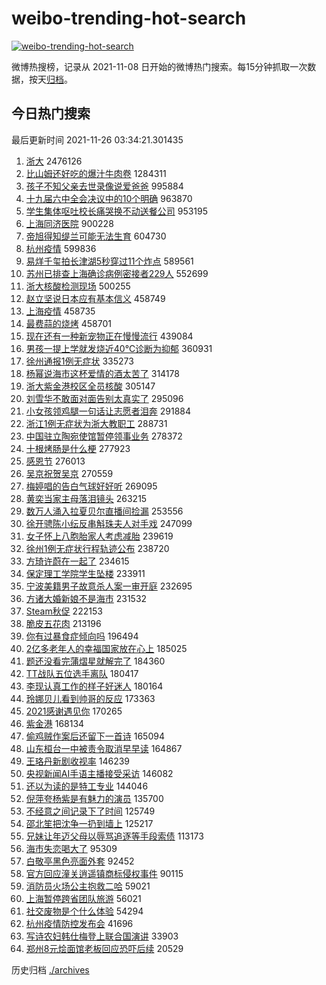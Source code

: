 # weibo-trending-hot-search

[![weibo-trending-hot-search](https://github.com/ameizi/weibo-trending-hot-search/actions/workflows/ci.yml/badge.svg)](https://github.com/ameizi/weibo-trending-hot-search/actions/workflows/ci.yml)

微博热搜榜，记录从 2021-11-08 日开始的微博热门搜索。每15分钟抓取一次数据，按天[归档](./archives)。

## 今日热门搜索

<!-- BEGIN --> 
最后更新时间 2021-11-26 03:34:21.301435 
1. [浙大](https://s.weibo.com/weibo?q=%E6%B5%99%E5%A4%A7&Refer=top) 2476126
1. [比山姆还好吃的爆汁牛肉卷](https://s.weibo.com/weibo?q=%23%E6%AF%94%E5%B1%B1%E5%A7%86%E8%BF%98%E5%A5%BD%E5%90%83%E7%9A%84%E7%88%86%E6%B1%81%E7%89%9B%E8%82%89%E5%8D%B7%23&Refer=top) 1284311
1. [孩子不知父亲去世录像说爱爸爸](https://s.weibo.com/weibo?q=%23%E5%AD%A9%E5%AD%90%E4%B8%8D%E7%9F%A5%E7%88%B6%E4%BA%B2%E5%8E%BB%E4%B8%96%E5%BD%95%E5%83%8F%E8%AF%B4%E7%88%B1%E7%88%B8%E7%88%B8%23&Refer=top) 995884
1. [十九届六中全会决议中的10个明确](https://s.weibo.com/weibo?q=%23%E5%8D%81%E4%B9%9D%E5%B1%8A%E5%85%AD%E4%B8%AD%E5%85%A8%E4%BC%9A%E5%86%B3%E8%AE%AE%E4%B8%AD%E7%9A%8410%E4%B8%AA%E6%98%8E%E7%A1%AE%23&Refer=top) 963870
1. [学生集体呕吐校长痛哭换不动送餐公司](https://s.weibo.com/weibo?q=%23%E5%AD%A6%E7%94%9F%E9%9B%86%E4%BD%93%E5%91%95%E5%90%90%E6%A0%A1%E9%95%BF%E7%97%9B%E5%93%AD%E6%8D%A2%E4%B8%8D%E5%8A%A8%E9%80%81%E9%A4%90%E5%85%AC%E5%8F%B8%23&Refer=top) 953195
1. [上海同济医院](https://s.weibo.com/weibo?q=%E4%B8%8A%E6%B5%B7%E5%90%8C%E6%B5%8E%E5%8C%BB%E9%99%A2&Refer=top) 900228
1. [帝旭得知缇兰可能无法生育](https://s.weibo.com/weibo?q=%23%E5%B8%9D%E6%97%AD%E5%BE%97%E7%9F%A5%E7%BC%87%E5%85%B0%E5%8F%AF%E8%83%BD%E6%97%A0%E6%B3%95%E7%94%9F%E8%82%B2%23&Refer=top) 604730
1. [杭州疫情](https://s.weibo.com/weibo?q=%E6%9D%AD%E5%B7%9E%E7%96%AB%E6%83%85&Refer=top) 599836
1. [易烊千玺拍长津湖5秒穿过11个炸点](https://s.weibo.com/weibo?q=%23%E6%98%93%E7%83%8A%E5%8D%83%E7%8E%BA%E6%8B%8D%E9%95%BF%E6%B4%A5%E6%B9%965%E7%A7%92%E7%A9%BF%E8%BF%8711%E4%B8%AA%E7%82%B8%E7%82%B9%23&Refer=top) 589561
1. [苏州已排查上海确诊病例密接者229人](https://s.weibo.com/weibo?q=%23%E8%8B%8F%E5%B7%9E%E5%B7%B2%E6%8E%92%E6%9F%A5%E4%B8%8A%E6%B5%B7%E7%A1%AE%E8%AF%8A%E7%97%85%E4%BE%8B%E5%AF%86%E6%8E%A5%E8%80%85229%E4%BA%BA%23&Refer=top) 552699
1. [浙大核酸检测现场](https://s.weibo.com/weibo?q=%E6%B5%99%E5%A4%A7%E6%A0%B8%E9%85%B8%E6%A3%80%E6%B5%8B%E7%8E%B0%E5%9C%BA&Refer=top) 500255
1. [赵立坚说日本应有基本信义](https://s.weibo.com/weibo?q=%23%E8%B5%B5%E7%AB%8B%E5%9D%9A%E8%AF%B4%E6%97%A5%E6%9C%AC%E5%BA%94%E6%9C%89%E5%9F%BA%E6%9C%AC%E4%BF%A1%E4%B9%89%23&Refer=top) 458749
1. [上海疫情](https://s.weibo.com/weibo?q=%23%E4%B8%8A%E6%B5%B7%E7%96%AB%E6%83%85%23&Refer=top) 458735
1. [最费蒜的烧烤](https://s.weibo.com/weibo?q=%23%E6%9C%80%E8%B4%B9%E8%92%9C%E7%9A%84%E7%83%A7%E7%83%A4%23&Refer=top) 458701
1. [现在还有一种新宠物正在慢慢流行](https://s.weibo.com/weibo?q=%E7%8E%B0%E5%9C%A8%E8%BF%98%E6%9C%89%E4%B8%80%E7%A7%8D%E6%96%B0%E5%AE%A0%E7%89%A9%E6%AD%A3%E5%9C%A8%E6%85%A2%E6%85%A2%E6%B5%81%E8%A1%8C&Refer=top) 439084
1. [男孩一提上学就发烧近40℃诊断为抑郁](https://s.weibo.com/weibo?q=%23%E7%94%B7%E5%AD%A9%E4%B8%80%E6%8F%90%E4%B8%8A%E5%AD%A6%E5%B0%B1%E5%8F%91%E7%83%A7%E8%BF%9140%E2%84%83%E8%AF%8A%E6%96%AD%E4%B8%BA%E6%8A%91%E9%83%81%23&Refer=top) 360931
1. [徐州通报1例无症状](https://s.weibo.com/weibo?q=%23%E5%BE%90%E5%B7%9E%E9%80%9A%E6%8A%A51%E4%BE%8B%E6%97%A0%E7%97%87%E7%8A%B6%23&Refer=top) 335273
1. [杨幂说海市这杯爱情的酒太苦了](https://s.weibo.com/weibo?q=%23%E6%9D%A8%E5%B9%82%E8%AF%B4%E6%B5%B7%E5%B8%82%E8%BF%99%E6%9D%AF%E7%88%B1%E6%83%85%E7%9A%84%E9%85%92%E5%A4%AA%E8%8B%A6%E4%BA%86%23&Refer=top) 314178
1. [浙大紫金港校区全员核酸](https://s.weibo.com/weibo?q=%23%E6%B5%99%E5%A4%A7%E7%B4%AB%E9%87%91%E6%B8%AF%E6%A0%A1%E5%8C%BA%E5%85%A8%E5%91%98%E6%A0%B8%E9%85%B8%23&Refer=top) 305147
1. [刘雪华不敢面对面告别太真实了](https://s.weibo.com/weibo?q=%23%E5%88%98%E9%9B%AA%E5%8D%8E%E4%B8%8D%E6%95%A2%E9%9D%A2%E5%AF%B9%E9%9D%A2%E5%91%8A%E5%88%AB%E5%A4%AA%E7%9C%9F%E5%AE%9E%E4%BA%86%23&Refer=top) 295096
1. [小女孩领鸡腿一句话让志愿者泪奔](https://s.weibo.com/weibo?q=%23%E5%B0%8F%E5%A5%B3%E5%AD%A9%E9%A2%86%E9%B8%A1%E8%85%BF%E4%B8%80%E5%8F%A5%E8%AF%9D%E8%AE%A9%E5%BF%97%E6%84%BF%E8%80%85%E6%B3%AA%E5%A5%94%23&Refer=top) 291884
1. [浙江1例无症状为浙大教职工](https://s.weibo.com/weibo?q=%23%E6%B5%99%E6%B1%9F1%E4%BE%8B%E6%97%A0%E7%97%87%E7%8A%B6%E4%B8%BA%E6%B5%99%E5%A4%A7%E6%95%99%E8%81%8C%E5%B7%A5%23&Refer=top) 288731
1. [中国驻立陶宛使馆暂停领事业务](https://s.weibo.com/weibo?q=%23%E4%B8%AD%E5%9B%BD%E9%A9%BB%E7%AB%8B%E9%99%B6%E5%AE%9B%E4%BD%BF%E9%A6%86%E6%9A%82%E5%81%9C%E9%A2%86%E4%BA%8B%E4%B8%9A%E5%8A%A1%23&Refer=top) 278372
1. [十根烤肠是什么梗](https://s.weibo.com/weibo?q=%23%E5%8D%81%E6%A0%B9%E7%83%A4%E8%82%A0%E6%98%AF%E4%BB%80%E4%B9%88%E6%A2%97%23&Refer=top) 277923
1. [感恩节](https://s.weibo.com/weibo?q=%E6%84%9F%E6%81%A9%E8%8A%82&Refer=top) 276013
1. [吴京祝贺吴京](https://s.weibo.com/weibo?q=%23%E5%90%B4%E4%BA%AC%E7%A5%9D%E8%B4%BA%E5%90%B4%E4%BA%AC%23&Refer=top) 270559
1. [梅婷唱的告白气球好好听](https://s.weibo.com/weibo?q=%23%E6%A2%85%E5%A9%B7%E5%94%B1%E7%9A%84%E5%91%8A%E7%99%BD%E6%B0%94%E7%90%83%E5%A5%BD%E5%A5%BD%E5%90%AC%23&Refer=top) 269095
1. [黄奕当家主母落泪镜头](https://s.weibo.com/weibo?q=%23%E9%BB%84%E5%A5%95%E5%BD%93%E5%AE%B6%E4%B8%BB%E6%AF%8D%E8%90%BD%E6%B3%AA%E9%95%9C%E5%A4%B4%23&Refer=top) 263215
1. [数万人涌入拉夏贝尔直播间捡漏](https://s.weibo.com/weibo?q=%23%E6%95%B0%E4%B8%87%E4%BA%BA%E6%B6%8C%E5%85%A5%E6%8B%89%E5%A4%8F%E8%B4%9D%E5%B0%94%E7%9B%B4%E6%92%AD%E9%97%B4%E6%8D%A1%E6%BC%8F%23&Refer=top) 253556
1. [徐开骋陈小纭反串斛珠夫人对手戏](https://s.weibo.com/weibo?q=%23%E5%BE%90%E5%BC%80%E9%AA%8B%E9%99%88%E5%B0%8F%E7%BA%AD%E5%8F%8D%E4%B8%B2%E6%96%9B%E7%8F%A0%E5%A4%AB%E4%BA%BA%E5%AF%B9%E6%89%8B%E6%88%8F%23&Refer=top) 247099
1. [女子怀上八胞胎家人考虑减胎](https://s.weibo.com/weibo?q=%23%E5%A5%B3%E5%AD%90%E6%80%80%E4%B8%8A%E5%85%AB%E8%83%9E%E8%83%8E%E5%AE%B6%E4%BA%BA%E8%80%83%E8%99%91%E5%87%8F%E8%83%8E%23&Refer=top) 239619
1. [徐州1例无症状行程轨迹公布](https://s.weibo.com/weibo?q=%23%E5%BE%90%E5%B7%9E1%E4%BE%8B%E6%97%A0%E7%97%87%E7%8A%B6%E8%A1%8C%E7%A8%8B%E8%BD%A8%E8%BF%B9%E5%85%AC%E5%B8%83%23&Refer=top) 238720
1. [方琦许蔚在一起了](https://s.weibo.com/weibo?q=%23%E6%96%B9%E7%90%A6%E8%AE%B8%E8%94%9A%E5%9C%A8%E4%B8%80%E8%B5%B7%E4%BA%86%23&Refer=top) 234615
1. [保定理工学院学生坠楼](https://s.weibo.com/weibo?q=%E4%BF%9D%E5%AE%9A%E7%90%86%E5%B7%A5%E5%AD%A6%E9%99%A2%E5%AD%A6%E7%94%9F%E5%9D%A0%E6%A5%BC&Refer=top) 233911
1. [宁波美籍男子故意杀人案一审开庭](https://s.weibo.com/weibo?q=%23%E5%AE%81%E6%B3%A2%E7%BE%8E%E7%B1%8D%E7%94%B7%E5%AD%90%E6%95%85%E6%84%8F%E6%9D%80%E4%BA%BA%E6%A1%88%E4%B8%80%E5%AE%A1%E5%BC%80%E5%BA%AD%23&Refer=top) 232695
1. [方诸大婚新娘不是海市](https://s.weibo.com/weibo?q=%23%E6%96%B9%E8%AF%B8%E5%A4%A7%E5%A9%9A%E6%96%B0%E5%A8%98%E4%B8%8D%E6%98%AF%E6%B5%B7%E5%B8%82%23&Refer=top) 231532
1. [Steam秋促](https://s.weibo.com/weibo?q=%23Steam%E7%A7%8B%E4%BF%83%23&Refer=top) 222153
1. [脆皮五花肉](https://s.weibo.com/weibo?q=%23%E8%84%86%E7%9A%AE%E4%BA%94%E8%8A%B1%E8%82%89%23&Refer=top) 213196
1. [你有过暴食症倾向吗](https://s.weibo.com/weibo?q=%23%E4%BD%A0%E6%9C%89%E8%BF%87%E6%9A%B4%E9%A3%9F%E7%97%87%E5%80%BE%E5%90%91%E5%90%97%23&Refer=top) 196494
1. [2亿多老年人的幸福国家放在心上](https://s.weibo.com/weibo?q=%232%E4%BA%BF%E5%A4%9A%E8%80%81%E5%B9%B4%E4%BA%BA%E7%9A%84%E5%B9%B8%E7%A6%8F%E5%9B%BD%E5%AE%B6%E6%94%BE%E5%9C%A8%E5%BF%83%E4%B8%8A%23&Refer=top) 185025
1. [题还没看完蒲熠星就解完了](https://s.weibo.com/weibo?q=%23%E9%A2%98%E8%BF%98%E6%B2%A1%E7%9C%8B%E5%AE%8C%E8%92%B2%E7%86%A0%E6%98%9F%E5%B0%B1%E8%A7%A3%E5%AE%8C%E4%BA%86%23&Refer=top) 184360
1. [TT战队五位选手离队](https://s.weibo.com/weibo?q=%23TT%E6%88%98%E9%98%9F%E4%BA%94%E4%BD%8D%E9%80%89%E6%89%8B%E7%A6%BB%E9%98%9F%23&Refer=top) 180417
1. [李现认真工作的样子好迷人](https://s.weibo.com/weibo?q=%23%E6%9D%8E%E7%8E%B0%E8%AE%A4%E7%9C%9F%E5%B7%A5%E4%BD%9C%E7%9A%84%E6%A0%B7%E5%AD%90%E5%A5%BD%E8%BF%B7%E4%BA%BA%23&Refer=top) 180164
1. [玲娜贝儿看到帅哥的反应](https://s.weibo.com/weibo?q=%23%E7%8E%B2%E5%A8%9C%E8%B4%9D%E5%84%BF%E7%9C%8B%E5%88%B0%E5%B8%85%E5%93%A5%E7%9A%84%E5%8F%8D%E5%BA%94%23&Refer=top) 173363
1. [2021感谢遇见你](https://s.weibo.com/weibo?q=%232021%E6%84%9F%E8%B0%A2%E9%81%87%E8%A7%81%E4%BD%A0%23&Refer=top) 170265
1. [紫金港](https://s.weibo.com/weibo?q=%E7%B4%AB%E9%87%91%E6%B8%AF&Refer=top) 168134
1. [偷鸡贼作案后还留下一首诗](https://s.weibo.com/weibo?q=%23%E5%81%B7%E9%B8%A1%E8%B4%BC%E4%BD%9C%E6%A1%88%E5%90%8E%E8%BF%98%E7%95%99%E4%B8%8B%E4%B8%80%E9%A6%96%E8%AF%97%23&Refer=top) 165094
1. [山东桓台一中被责令取消早早读](https://s.weibo.com/weibo?q=%23%E5%B1%B1%E4%B8%9C%E6%A1%93%E5%8F%B0%E4%B8%80%E4%B8%AD%E8%A2%AB%E8%B4%A3%E4%BB%A4%E5%8F%96%E6%B6%88%E6%97%A9%E6%97%A9%E8%AF%BB%23&Refer=top) 164867
1. [王珞丹新剧收视率](https://s.weibo.com/weibo?q=%23%E7%8E%8B%E7%8F%9E%E4%B8%B9%E6%96%B0%E5%89%A7%E6%94%B6%E8%A7%86%E7%8E%87%23&Refer=top) 146239
1. [央视新闻AI手语主播接受采访](https://s.weibo.com/weibo?q=%23%E5%A4%AE%E8%A7%86%E6%96%B0%E9%97%BBAI%E6%89%8B%E8%AF%AD%E4%B8%BB%E6%92%AD%E6%8E%A5%E5%8F%97%E9%87%87%E8%AE%BF%23&Refer=top) 146082
1. [还以为读的是特工专业](https://s.weibo.com/weibo?q=%23%E8%BF%98%E4%BB%A5%E4%B8%BA%E8%AF%BB%E7%9A%84%E6%98%AF%E7%89%B9%E5%B7%A5%E4%B8%93%E4%B8%9A%23&Refer=top) 144046
1. [倪萍夸杨紫是有魅力的演员](https://s.weibo.com/weibo?q=%23%E5%80%AA%E8%90%8D%E5%A4%B8%E6%9D%A8%E7%B4%AB%E6%98%AF%E6%9C%89%E9%AD%85%E5%8A%9B%E7%9A%84%E6%BC%94%E5%91%98%23&Refer=top) 135700
1. [不经意之间记录下了时间](https://s.weibo.com/weibo?q=%23%E4%B8%8D%E7%BB%8F%E6%84%8F%E4%B9%8B%E9%97%B4%E8%AE%B0%E5%BD%95%E4%B8%8B%E4%BA%86%E6%97%B6%E9%97%B4%23&Refer=top) 125749
1. [邵北笙把沈争一扔到墙上](https://s.weibo.com/weibo?q=%23%E9%82%B5%E5%8C%97%E7%AC%99%E6%8A%8A%E6%B2%88%E4%BA%89%E4%B8%80%E6%89%94%E5%88%B0%E5%A2%99%E4%B8%8A%23&Refer=top) 125217
1. [兄妹让年迈父母以辱骂追逐等手段索债](https://s.weibo.com/weibo?q=%23%E5%85%84%E5%A6%B9%E8%AE%A9%E5%B9%B4%E8%BF%88%E7%88%B6%E6%AF%8D%E4%BB%A5%E8%BE%B1%E9%AA%82%E8%BF%BD%E9%80%90%E7%AD%89%E6%89%8B%E6%AE%B5%E7%B4%A2%E5%80%BA%23&Refer=top) 113173
1. [海市失恋喝大了](https://s.weibo.com/weibo?q=%23%E6%B5%B7%E5%B8%82%E5%A4%B1%E6%81%8B%E5%96%9D%E5%A4%A7%E4%BA%86%23&Refer=top) 95309
1. [白敬亭黑色亮面外套](https://s.weibo.com/weibo?q=%23%E7%99%BD%E6%95%AC%E4%BA%AD%E9%BB%91%E8%89%B2%E4%BA%AE%E9%9D%A2%E5%A4%96%E5%A5%97%23&Refer=top) 92452
1. [官方回应潼关逍遥镇商标侵权事件](https://s.weibo.com/weibo?q=%23%E5%AE%98%E6%96%B9%E5%9B%9E%E5%BA%94%E6%BD%BC%E5%85%B3%E9%80%8D%E9%81%A5%E9%95%87%E5%95%86%E6%A0%87%E4%BE%B5%E6%9D%83%E4%BA%8B%E4%BB%B6%23&Refer=top) 90115
1. [消防员火场公主抱救二哈](https://s.weibo.com/weibo?q=%23%E6%B6%88%E9%98%B2%E5%91%98%E7%81%AB%E5%9C%BA%E5%85%AC%E4%B8%BB%E6%8A%B1%E6%95%91%E4%BA%8C%E5%93%88%23&Refer=top) 59021
1. [上海暂停跨省团队旅游](https://s.weibo.com/weibo?q=%23%E4%B8%8A%E6%B5%B7%E6%9A%82%E5%81%9C%E8%B7%A8%E7%9C%81%E5%9B%A2%E9%98%9F%E6%97%85%E6%B8%B8%23&Refer=top) 56021
1. [社交废物是个什么体验](https://s.weibo.com/weibo?q=%23%E7%A4%BE%E4%BA%A4%E5%BA%9F%E7%89%A9%E6%98%AF%E4%B8%AA%E4%BB%80%E4%B9%88%E4%BD%93%E9%AA%8C%23&Refer=top) 54294
1. [杭州疫情防控发布会](https://s.weibo.com/weibo?q=%23%E6%9D%AD%E5%B7%9E%E7%96%AB%E6%83%85%E9%98%B2%E6%8E%A7%E5%8F%91%E5%B8%83%E4%BC%9A%23&Refer=top) 41696
1. [写诗农妇韩仕梅登上联合国演讲](https://s.weibo.com/weibo?q=%23%E5%86%99%E8%AF%97%E5%86%9C%E5%A6%87%E9%9F%A9%E4%BB%95%E6%A2%85%E7%99%BB%E4%B8%8A%E8%81%94%E5%90%88%E5%9B%BD%E6%BC%94%E8%AE%B2%23&Refer=top) 33903
1. [郑州8元烩面馆老板回应恐吓后续](https://s.weibo.com/weibo?q=%23%E9%83%91%E5%B7%9E8%E5%85%83%E7%83%A9%E9%9D%A2%E9%A6%86%E8%80%81%E6%9D%BF%E5%9B%9E%E5%BA%94%E6%81%90%E5%90%93%E5%90%8E%E7%BB%AD%23&Refer=top) 20529
<!-- END -->

历史归档 [./archives](./archives)

